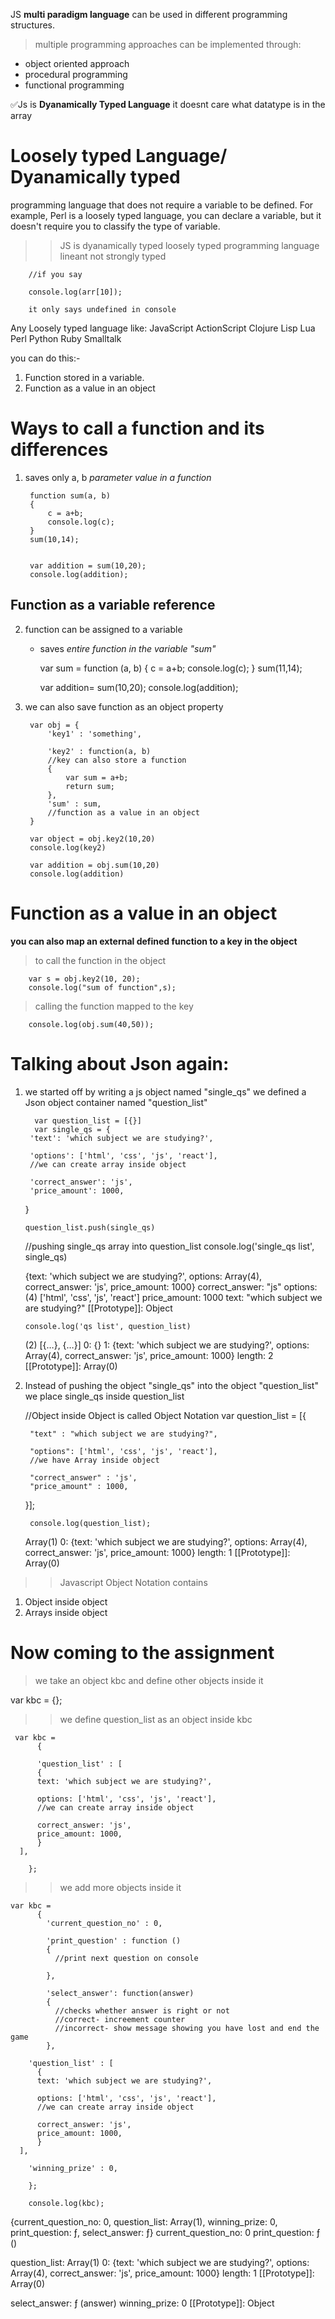 JS **multi paradigm language**
  can be used in different programming 
  structures.
> multiple programming approaches can be 
  implemented through:

- object oriented approach 
- procedural programming
- functional programming

✅Js is **Dyanamically Typed Language** 
   it doesnt care what datatype is in the array


# Loosely typed Language/ Dyanamically typed
  programming language that does not require a variable to be defined. For example, Perl is a loosely typed language, you can declare a variable, but it doesn't require you to classify the type of variable.

>> JS is dyanamically typed
>> loosely typed programming language
>> lineant 
>> not strongly typed 

        //if you say 

        console.log(arr[10]);

        it only says undefined in console 

Any Loosely typed language like:
JavaScript
ActionScript
Clojure
Lisp
Lua
Perl
Python
Ruby
Smalltalk

you can do this:-

1. Function stored in a variable.
2. Function as a value in an object 

# Ways to call a function and its differences

1. saves only  a, b *parameter value in a function*

       
        function sum(a, b)
        {
            c = a+b;
            console.log(c);
        }
        sum(10,14);
        

        var addition = sum(10,20);
        console.log(addition);

## Function as a variable reference 
2. function can be assigned to a variable
    - saves *entire function in the variable "sum"* 
    
        
        var sum = function (a, b)
        {
            c = a+b;
            console.log(c);
        }
        sum(11,14);
       
        var addition= sum(10,20);
        console.log(addition);

3. we can also save function as an object property 

       
        var obj = {
            'key1' : 'something',

            'key2' : function(a, b) 
            //key can also store a function
            {
                var sum = a+b;
                return sum;
            },
            'sum' : sum, 
            //function as a value in an object 
        }
        
        var object = obj.key2(10,20)
        console.log(key2)

        var addition = obj.sum(10,20)
        console.log(addition)

# Function as a value in an object 
**you can also map an external defined function to a key in the object**

> to call the function in the object
       
        var s = obj.key2(10, 20);
        console.log("sum of function",s);
        

> calling the function mapped to the key
       
        console.log(obj.sum(40,50));
      
    
# Talking about Json again:
1. we started off by writing a js object named "single_qs"
   we defined a Json object container named "question_list"

     
         var question_list = [{}]
         var single_qs = {
        'text': 'which subject we are studying?',

        'options': ['html', 'css', 'js', 'react'],
        //we can create array inside object

        'correct_answer': 'js',
        'price_amount': 1000,
      }
   

       question_list.push(single_qs)
    //pushing single_qs array into question_list 
    console.log('single_qs list', single_qs)

    {text: 'which subject we are studying?', options: Array(4), correct_answer: 'js', price_amount: 1000}
    correct_answer: "js"
    options: (4) ['html', 'css', 'js', 'react']
    price_amount: 1000
    text: "which subject we are studying?"
    [[Prototype]]: Object
  

       console.log('qs list', question_list)

   
    (2) [{…}, {…}]
    0: {}
    1: {text: 'which subject we are studying?', options: Array(4), correct_answer: 'js', price_amount: 1000}
    length: 2
    [[Prototype]]: Array(0)

   
      
2. Instead of pushing the object "single_qs" into the object "question_list" we place single_qs inside question_list 

    
    //Object inside Object is called Object Notation 
    var question_list = [{
  
        "text" : "which subject we are studying?",

        "options": ['html', 'css', 'js', 'react'],
        //we have Array inside object 

        "correct_answer" : 'js',
        "price_amount" : 1000,
    }];

  

        console.log(question_list);

    
    Array(1)
    0: {text: 'which subject we are studying?', options: Array(4), correct_answer: 'js', price_amount: 1000}
    length: 1
    [[Prototype]]: Array(0)



>> Javascript Object Notation contains 
1. Object inside object 
2. Arrays inside object 
  

# Now coming to the assignment 
> we take an object kbc and define other objects inside it 


  var kbc =
        {};
  

>> we define question_list as an object inside kbc

   
     var kbc =
          {

          'question_list' : [
          {
          text: 'which subject we are studying?',

          options: ['html', 'css', 'js', 'react'],
          //we can create array inside object

          correct_answer: 'js',
          price_amount: 1000,
          }
      ],

        }; 

>>we add more objects inside it 

    var kbc =
          {
            'current_question_no' : 0,

            'print_question' : function ()
            {
              //print next question on console
              
            },

            'select_answer': function(answer)
            {
              //checks whether answer is right or not
              //correct- increement counter
              //incorrect- show message showing you have lost and end the game
            },

        'question_list' : [
          {
          text: 'which subject we are studying?',

          options: ['html', 'css', 'js', 'react'],
          //we can create array inside object

          correct_answer: 'js',
          price_amount: 1000,
          }
      ],

        'winning_prize' : 0,

        };

        console.log(kbc);

 
   {current_question_no: 0, question_list: Array(1), winning_prize: 0, print_question: ƒ, select_answer: ƒ}
   current_question_no: 0
   print_question: ƒ ()

   question_list: Array(1)
   0: {text: 'which subject we are studying?', options: Array(4), correct_answer: 'js', price_amount: 1000}
   length: 1
   [[Prototype]]: Array(0)

   select_answer: ƒ (answer)
   winning_prize: 0
   [[Prototype]]: Object 


     


